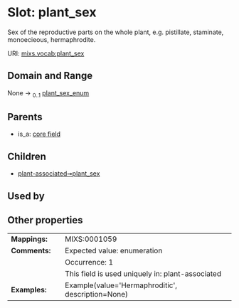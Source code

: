 
# Slot: plant_sex


Sex of the reproductive parts on the whole plant, e.g. pistillate, staminate, monoecieous, hermaphrodite.

URI: [mixs.vocab:plant_sex](https://w3id.org/mixs/vocab/plant_sex)


## Domain and Range

None &#8594;  <sub>0..1</sub> [plant_sex_enum](plant_sex_enum.md)

## Parents

 *  is_a: [core field](core_field.md)

## Children

 *  [plant-associated➞plant_sex](plant_associated_plant_sex.md)

## Used by


## Other properties

|  |  |  |
| --- | --- | --- |
| **Mappings:** | | MIXS:0001059 |
| **Comments:** | | Expected value: enumeration |
|  | | Occurrence: 1 |
|  | | This field is used uniquely in: plant-associated |
| **Examples:** | | Example(value='Hermaphroditic', description=None) |

